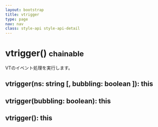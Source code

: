 ```yaml
---
layout: bootstrap
title: vtrigger
type: page
nav: nav
class: style-api style-api-detail
---
```


# vtrigger() <small><span class="label label-info">chainable</span></small>
VTのイベント処理を実行します。

## vtrigger(ns: string [, bubbling: boolean ]): this

## vtrigger(bubbling: boolean): this

## vtrigger(): this

